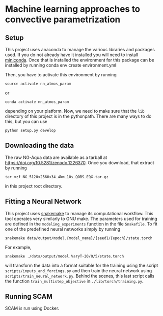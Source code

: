 # Machine learning approaches to convective parametrization


## Setup

This project uses anaconda to manage the various libraries and packages used. If you do not already have it installed you will need to install [miniconda](https://conda.io/miniconda.html). Once that is installed the environment for this package can be installed by running
    conda env create environment.yml

Then, you have to activate this environment by running

    source activate nn_atmos_param
or 

    conda activate nn_atmos_param
depending on your platform.
Now, we need to make sure that the `lib` directory of this project is in the pythonpath. There are many ways to do this, but you can use

    python setup.py develop

## Downloading the data

The raw NG-Aqua data are available as a tarball at https://doi.org/10.5281/zenodo.1226370.
Once you download, that extract by running

    tar xzf NG_5120x2560x34_4km_10s_QOBS_EQX.tar.gz

in this project root directory.

## Fitting a Neural Network

This project uses [snakemake](https://snakemake.readthedocs.io/en/stable/) to manage its computational workflow. This tool operates very similarly to GNU make. The parameters used for training are defined in the  `modeling_experiments` function in the file `Snakefile`. To fit one of the predefined neural networks simply by running
    
    snakemake data/output/model.{model_name}/{seed}/{epoch}/state.torch
    
For example,

    snakemake ./data/output/model.VaryT-20/0/5/state.torch

will transform the data into a format suitable for the training using the script `scripts/inputs_and_forcings.py` and then train the neural network using `scripts/train_neural_network.py`.
Behind the scenes, this last script calls the function `train_multistep_objective` in `./lib/torch/training.py`.

## Running SCAM

SCAM is run using Docker. 
